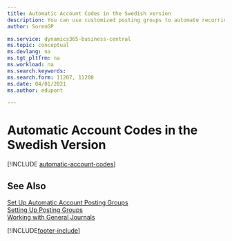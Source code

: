 ```yaml
---
title: Automatic Account Codes in the Swedish version
description: You can use customized posting groups to automate recurring transactions in journals, sales documents, or purchase documents in the Swedish version.
author: SorenGP

ms.service: dynamics365-business-central
ms.topic: conceptual
ms.devlang: na
ms.tgt_pltfrm: na
ms.workload: na
ms.search.keywords:
ms.search.form: 11207, 11208
ms.date: 04/01/2021
ms.author: edupont

---
```

# Automatic Account Codes in the Swedish Version

[!INCLUDE [automatic-account-codes](../includes/FISE/automatic-account-codes.md)]

## See Also

[Set Up Automatic Account Posting Groups](how-to-set-up-automatic-account-posting-groups.md)  
[Setting Up Posting Groups](../../finance-posting-groups.md)  
[Working with General Journals](../../ui-work-general-journals.md)  


[!INCLUDE[footer-include](../../includes/footer-banner.md)]